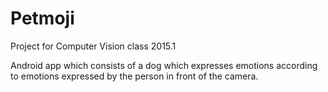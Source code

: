 # Petmoji
Project for Computer Vision class 2015.1

Android app which consists of a dog which expresses emotions according to emotions expressed by the person in front of the camera.
